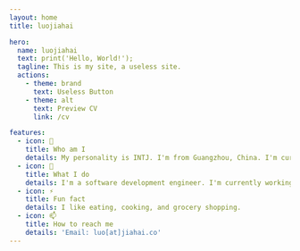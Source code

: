 ```yaml
---
layout: home
title: luojiahai

hero:
  name: luojiahai
  text: print('Hello, World!');
  tagline: This is my site, a useless site.
  actions:
    - theme: brand
      text: Useless Button
    - theme: alt
      text: Preview CV
      link: /cv

features:
  - icon: 🤔
    title: Who am I
    details: My personality is INTJ. I'm from Guangzhou, China. I'm currently located in Melbourne, Australia.
  - icon: 🔭
    title: What I do
    details: I'm a software development engineer. I'm currently working hard for a living.
  - icon: ⚡
    title: Fun fact
    details: I like eating, cooking, and grocery shopping.
  - icon: 📫
    title: How to reach me
    details: 'Email: luo[at]jiahai.co'
---
```

